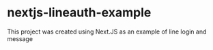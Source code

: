 # nextjs-lineauth-example
 This project was created using Next.JS as an example of line login and message
